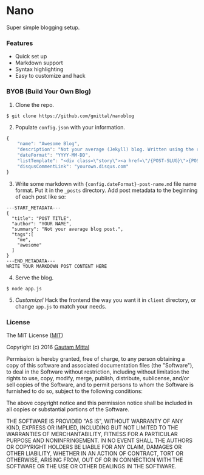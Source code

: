 # Nano
Super simple blogging setup.

### Features
- Quick set up
- Markdown support
- Syntax highlighting
- Easy to customize and hack

### BYOB (Build Your Own Blog)
1. Clone the repo.
```shell
$ git clone https://github.com/gmittal/nanoblog
```

2. Populate ```config.json``` with your information.
```javascript
{
    "name": "Awesome Blog",
    "description": "Not your average (Jekyll) blog. Written using the real dev language.",
    "dateFormat": "YYYY-MM-DD",
    "listTemplate": "<div class=\"story\"><a href=\"/{POST-SLUG}\">{POST-TITLE}</a><span class=\"date\">{POST-TIME}. {POST-DESCRIPTION}</span></div>",
    "disqusCommentLink": "yourown.disqus.com"
}
```

3. Write some markdown with ```{config.dateFormat}-post-name.md``` file name format. Put it in the ```_posts``` directory. Add post metadata to the beginning of each post like so:
```
---START_METADATA---
{
  "title": "POST TITLE",
  "author": "YOUR NAME",
  "summary": "Not your average blog post.",
  "tags":[
    "me",
    "awesome"
  ]
}
---END_METADATA---
WRITE YOUR MARKDOWN POST CONTENT HERE
```

4. Serve the blog.
```
$ node app.js
```

5. _Customize!_ Hack the frontend the way you want it in ```client``` directory, or change ```app.js``` to match your needs.

### License
The MIT License ([MIT](https://tldrlegal.com/license/mit-license))

Copyright (c) 2016 [Gautam Mittal](http://git.io/gautam)

Permission is hereby granted, free of charge, to any person obtaining a copy of this software and associated documentation files (the "Software"), to deal in the Software without restriction, including without limitation the rights to use, copy, modify, merge, publish, distribute, sublicense, and/or sell copies of the Software, and to permit persons to whom the Software is furnished to do so, subject to the following conditions:

The above copyright notice and this permission notice shall be included in all copies or substantial portions of the Software.

THE SOFTWARE IS PROVIDED "AS IS", WITHOUT WARRANTY OF ANY KIND, EXPRESS OR IMPLIED, INCLUDING BUT NOT LIMITED TO THE WARRANTIES OF MERCHANTABILITY, FITNESS FOR A PARTICULAR PURPOSE AND NONINFRINGEMENT. IN NO EVENT SHALL THE AUTHORS OR COPYRIGHT HOLDERS BE LIABLE FOR ANY CLAIM, DAMAGES OR OTHER LIABILITY, WHETHER IN AN ACTION OF CONTRACT, TORT OR OTHERWISE, ARISING FROM, OUT OF OR IN CONNECTION WITH THE SOFTWARE OR THE USE OR OTHER DEALINGS IN THE SOFTWARE.
